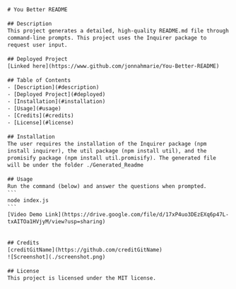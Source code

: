 
    # You Better README
    
    ## Description
    This project generates a detailed, high-quality README.md file through command-line prompts. This project uses the Inquirer package to request user input.

    ## Deployed Project
    [Linked here](https://www.github.com/jonnahmarie/You-Better-README)

    ## Table of Contents
    - [Description](#description)
    - [Deployed Project](#deployed)
    - [Installation](#installation)
    - [Usage](#usage)
    - [Credits](#credits)
    - [License](#license)

    ## Installation
    The user requires the installation of the Inquirer package (npm install inquirer), the util package (npm install util), and the promisify package (npm install util.promisify). The generated file will be under the folder ./Generated_Readme

    ## Usage
    Run the command (below) and answer the questions when prompted.
    ```
    node index.js
    ```
    [Video Demo Link](https://drive.google.com/file/d/17xP4uo3DEzEXq6p47L-txAITOa1HVjyM/view?usp=sharing)


    ## Credits
    [creditGitName](https://github.com/creditGitName)
    ![Screenshot](./screenshot.png)

    ## License
    This project is licensed under the MIT license.
   
